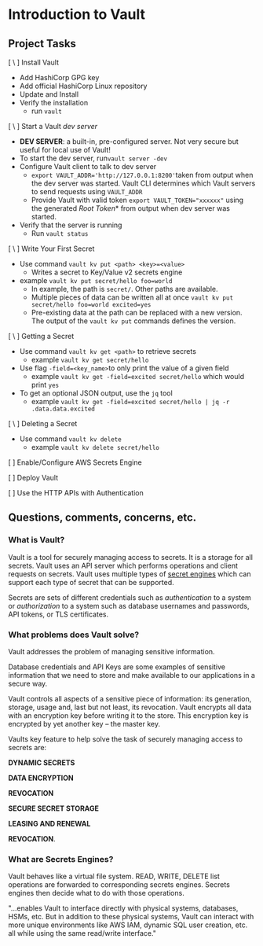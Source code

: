 # Introduction to Vault

## Project Tasks

[ \ ] Install Vault

 * Add HashiCorp GPG key
 * Add official HashiCorp Linux repository
 * Update and Install
 * Verify the installation
   - run `vault`

[ \ ] Start a Vault *dev server*

  * **DEV SERVER**: a built-in, pre-configured server. Not very secure but useful for local use of Vault!
  * To start the dev server, run`vault server -dev`
  * Configure Vault client to talk to dev server
    - `export VAULT_ADDR='http://127.0.0.1:8200'`taken from output when the dev server was started. Vault CLI determines which Vault servers to send requests using `VAULT_ADDR`
    - Provide Vault with valid token `export VAULT_TOKEN="xxxxxx"` using the generated *Root Token** from output when dev server was started.
  * Verify that the server is running
    - Run `vault status`

 [ \ ] Write Your First Secret

  *  Use command `vault kv put <path> <key>=<value>`
     - Writes a secret to Key/Value v2 secrets engine
  * example `vault kv put secret/hello foo=world`
    - In example, the path is `secret/`. Other paths are available.
    - Multiple pieces of data can be written all at once `vault kv put secret/hello foo=world excited=yes`
    - Pre-existing data at the path can be replaced with a new version. The output of the `vault kv put` commands defines the version.

[ \  ] Getting a Secret  

  * Use command `vault kv get <path>` to retrieve secrets
    - example `vault kv get secret/hello`
  * Use flag `-field=<key_name>`to only print the value of a given field
    - example `vault kv get -field=excited secret/hello` which would print `yes`
  * To get an optional JSON output, use the `jq` tool
    - example `vault kv get -field=excited secret/hello | jq -r .data.data.excited`

[ \ ] Deleting a Secret

   * Use command `vault kv delete`
      - example `vault kv delete secret/hello`

[ ] Enable/Configure AWS Secrets Engine

[ ] Deploy Vault

[ ] Use the HTTP APIs with Authentication

## Questions, comments, concerns, etc.

### What is Vault?

Vault is a tool for securely managing access to secrets. It is a storage for all secrets. Vault uses an API server which performs operations and client requests on secrets. Vault uses multiple types of [secret engines](#what-are-secrets-engines) which can support each type of secret that can be supported.

Secrets are sets of different credentials such as *authentication* to a system or *authorization* to a system such as database usernames and passwords, API tokens, or TLS certificates.


### What problems does Vault solve?

Vault addresses the problem of managing sensitive information.

Database credentials and API Keys are some examples of sensitive information that we need to store and make available to our applications in a secure way.

Vault controls all aspects of a sensitive piece of information: its generation, storage, usage and, last but not least, its revocation. Vault encrypts all data with an encryption key before writing it to the store. This encryption key is encrypted by yet another key – the master key.

Vaults key feature to help solve the task of securely managing access to secrets are:

**DYNAMIC SECRETS**

**DATA ENCRYPTION**

**REVOCATION**

**SECURE SECRET STORAGE**

**LEASING AND RENEWAL**

**REVOCATION**.

### What are Secrets Engines?

Vault behaves like a virtual file system. READ, WRITE, DELETE list operations are forwarded to corresponding secrets engines. Secrets engines then decide what to do with those operations.

"...enables Vault to interface directly with physical systems, databases, HSMs, etc. But in addition to these physical systems, Vault can interact with more unique environments like AWS IAM, dynamic SQL user creation, etc. all while using the same read/write interface."
